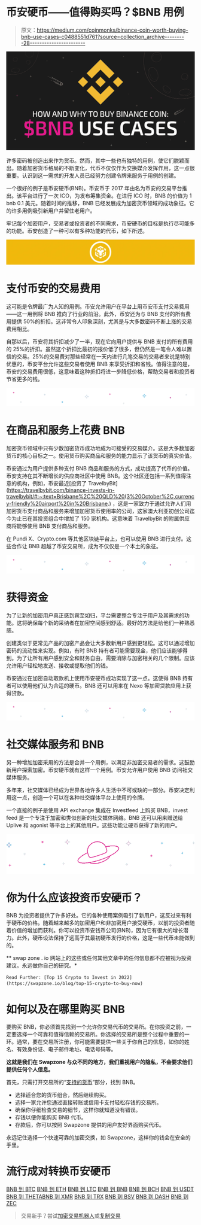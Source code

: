 # 币安硬币——值得购买吗？$BNB 用例

> 原文：<https://medium.com/coinmonks/binance-coin-worth-buying-bnb-use-cases-c0488551d761?source=collection_archive---------28----------------------->

![](img/6bda18d16a446c51e8eeeda1d990c67a.png)

许多密码被创造出来作为货币。然而，其中一些也有独特的用例，使它们脱颖而出。随着加密货币格局的不断变化，代币不仅仅作为交换媒介发挥作用，这一点很重要。认识到这一需求的开发人员已经努力创建令牌来服务于用例的创建。

一个很好的例子是币安硬币(BNB)。币安币于 2017 年由名为币安的交易平台推出。该平台进行了一次 ICO，为发布筹集资金。在进行 ICO 时，BNB 的价值为 1 bnb 0.1 美元。随着时间的推移，BNB 已经发展成为加密货币领域的成功象征。它的许多用例吸引新用户并留住老用户。

牢记每个加密用户，交易者或投资者的不同需求，币安硬币的目标是执行尽可能多的功能。币安创造了一种可以有多种功能的代币，如下所述。

![](img/166871d3335a9128abeef73755cf6d8b.png)

# 支付币安的交易费用

这可能是令牌最广为人知的用例。币安允许用户在平台上用币安币支付交易费用——这一用例将 BNB 推向了行业的前沿。此外，币安还为与 BNB 支付的所有费用提供 50%的折扣。这非常令人印象深刻，尤其是与大多数密码不断上涨的交易费用相比。

自那以后，币安将其折扣减少了一半，现在它向用户提供与 BNB 支付的所有费用的 25%的折扣。虽然这个折扣比最初的报价低了很多，但仍然是一笔令人难以置信的交易。25%的交易费对那些经常在一天内进行几笔交易的交易者来说是特别优惠的，币安平台允许这些交易者使用 BNB 来享受折扣和省钱。值得注意的是，币安的交易费用很低，这意味着这种折扣将进一步降低价格，帮助交易者和投资者节省更多的钱。

![](img/c71968beb4ec79aaac99b02d67a42a05.png)

# 在商品和服务上花费 BNB

加密货币领域中只有少数加密货币成功地成为可接受的交易媒介。这是大多数加密货币的核心目标之一。使用货币购买商品和服务的能力显示了该货币的真实价值。

币安通过为用户提供多种支付 BNB 商品和服务的方式，成功提高了代币的价值。币安支持在其不断增长的供应商社区中使用 BNB。这个社区还包括一系列值得注意的机构，例如，币安最近[投资了 TravelbyBit](https://travelbybit.com/binance-invests-in-travelbybit/#:~:text=Brisbane%2C%20QLD%20(3%20October%2C,currency-friendly%20airport%20in%20Brisbane.) ，这是一家致力于通过允许人们用加密货币支付商品和服务来增加加密货币使用率的公司，这家澳大利亚初创公司迄今为止已在其投资组合中增加了 150 家机构。这意味着 TravelbyBit 的附属供应商将能够使用 BNB 支付商品和服务。

在 Pundi X、Crypto.com 等其他区块链平台上，也可以使用 BNB 进行支付。这些合作让 BNB 超越了币安交易所，成为不仅仅是一个本土的象征。

![](img/4c38ca17edb6597ab9bc285c259fd968.png)

# 获得资金

为了让新的加密用户真正感到宾至如归，平台需要整合专注于用户及其需求的功能。这将确保每个新的采纳者在加密空间感到舒适。最好的方法是给他们一种熟悉感。

创建类似于更常见产品的加密产品会让大多数新用户感到更轻松。这可以通过增加密码的流动性来实现。例如，有时 BNB 持有者可能需要现金，他们应该能够得到。为了让所有用户感到安全和财务自由，需要消除与加密相关的几个限制。应该允许用户轻松地发送、接收或提取他们的钱。

币安通过在加密自动取款机上使用币安硬币成功实现了这一点。这使得 BNB 持有者可以使用他们认为合适的硬币。BNB 还可以用来在 Nexo 等加密贷款应用上获得贷款。

![](img/f50aa7f1b0c5f42ca22ffd2ea2ed7b15.png)

# 社交媒体服务和 BNB

另一种增加加密采用的方法是合并一个用例，以满足非加密交易者的需求。这鼓励新用户探索加密。币安硬币就有这样一个用例。币安允许用户使用 BNB 访问社交媒体服务。

多年来，社交媒体已经成为世界各地许多人生活中不可或缺的一部分。币安决定利用这一点，创造一个可以在各种社交媒体平台上使用的令牌。

一个直接的例子是使用 API exchange 集成在 Investfeed 上购买 BNB，invest feed 是一个专注于加密和类似创新的社交媒体网络。BNB 还可以用来赠送给 Uplive 和 agonist 等平台上的其他用户。这些功能让硬币获得了新的用户。

![](img/2f3d6b172e96e5f3c9103f4f63702d98.png)

# 你为什么应该投资币安硬币？

BNB 为投资者提供了许多好处。它的各种使用案例吸引了新用户，这反过来有利于硬币的价格。随着越来越多的加密用户和非加密用户接受硬币，以前的投资者随着价值的增加而获利。你可以投资币安钱币公司(BNB)，因为它有很大的增长潜力。此外，硬币设法保持了远高于其最初硬币发行的价格，这是一些代币未能做到的。

** swap zone . io 网站上的这些或任何其他文章中的任何信息都不应被视为投资建议。永远做你自己的研究。*

```
Read Further: [Top 15 Crypto to Invest in 2022](https://swapzone.io/blog/top-15-crypto-to-buy-now)
```

# 如何以及在哪里购买 BNB

要购买 BNB，你必须首先找到一个允许你交易代币的交易所。在你投资之前，一定要选择一个可靠和值得信赖的交易所。你选择的交易所是整个过程中重要的一环。通常，要在交易所注册，你可能需要提供一些关于你自己的信息，如你的姓名、有效身份证、电子邮件地址、电话号码等。

**这就是我们在 Swapzone 与众不同的地方，我们重视用户的隐私，不会要求他们提供任何个人信息。**

首先，只需打开交易所的“[支持的货币](https://swapzone.io/currencies)”部分，找到 BNB。

*   选择适合您的货币组合，然后继续购买。
*   选择一家允许您通过直接转账或信用卡支付轻松存钱的交易所。
*   确保你仔细检查交易的细节，这样你就知道没有错误。
*   存钱以便你能购买 BNB 代币。
*   存款后，你可以按照 Swapzone 提供的用户友好界面购买代币。

永远记住选择一个快速可靠的加密交换，如 Swapzone，这样你的钱会在安全的手里。

# 流行成对转换币安硬币

[BNB 到 BTC](https://swapzone.io/exchange/bnbbsc/btc) [BNB 到 ETH](https://swapzone.io/exchange/bnbbsc/eth) [BNB 到 LTC](https://swapzone.io/exchange/bnbbsc/ltc) [BNB 到 BNB](https://swapzone.io/exchange/bnbbsc/bnb) [BNB 到 BCH](https://swapzone.io/exchange/bnbbsc/bch) [BNB 到 USDT](https://swapzone.io/exchange/bnbbsc/usdt) [BNB 到 THETA](https://swapzone.io/exchange/bnbbsc/theta)[BNB 到 XMR](https://swapzone.io/exchange/bnbbsc/xmr) [BNB 到 TRX](https://swapzone.io/exchange/bnbbsc/trx) [BNB 到 BSV](https://swapzone.io/exchange/bnbbsc/bsv) [BNB 到 DASH](https://swapzone.io/exchange/bnbbsc/dash) [BNB 到 ZEC](https://swapzone.io/exchange/bnbbsc/zec)

> 交易新手？尝试[加密交易机器人](/coinmonks/crypto-trading-bot-c2ffce8acb2a)或[复制交易](/coinmonks/top-10-crypto-copy-trading-platforms-for-beginners-d0c37c7d698c)